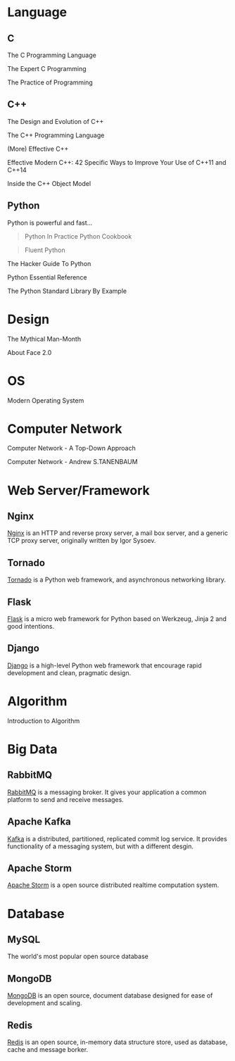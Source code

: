 Language
========
C
-
The C Programming Language

The Expert C Programming

The Practice of Programming

C++
---
The Design and Evolution of C++

The C++ Programming Language

(More) Effective C++

Effective Modern C++: 42 Specific Ways to Improve Your Use of C++11 and C++14

Inside the C++ Object Model


Python
------
Python is powerful and fast...

>Python In Practice
>Python Cookbook

>Fluent Python

The Hacker Guide To Python

Python Essential Reference

The Python Standard Library By Example


Design
======
The Mythical Man-Month

About Face 2.0


OS
==
Modern Operating System


Computer Network
================
Computer Network - A Top-Down Approach

Computer Network - Andrew S.TANENBAUM


Web Server/Framework
====================
Nginx
-----
[Nginx](http://nginx.org/en/) is an HTTP and reverse proxy server, a mail box server, and a generic TCP proxy server, originally written by Igor Sysoev.

Tornado
-------
[Tornado](http://www.tornadoweb.org/) is a Python web framework, and asynchronous networking library.

Flask
-----
[Flask](http://flask.pocoo.org/) is a micro web framework for Python based on Werkzeug, Jinja 2 and good intentions.

Django
------
[Django](https://www.djangoproject.com/) is a high-level Python web framework that encourage rapid development and clean, pragmatic design.


Algorithm
=========
Introduction to Algorithm


Big Data
========
RabbitMQ
--------
[RabbitMQ](https://www.rabbitmq.com) is a messaging broker. It gives your application a common platform to send and receive messages.

Apache Kafka
------------
[Kafka](http://kafka.apache.org/) is a distributed, partitioned, replicated commit log service. It provides functionality of a messaging system, but with a different desgin.

Apache Storm
------------
[Apache Storm](http://storm.apache.org/) is a open source distributed realtime computation system.

Database
========
MySQL
-----
The world's most popular open source database

MongoDB
-------
[MongoDB](https://docs.mongodb.org/manual/) is an open source, document database designed for ease of development and scaling.

Redis
-----
[Redis](http://redis.io/) is an open source, in-memory data structure store, used as database, cache and message borker.
